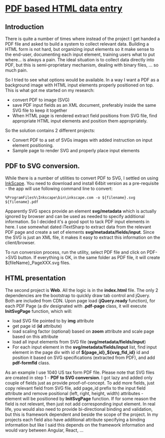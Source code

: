 
# [PDF based HTML data entry](https://github.com/gstolarov/pdf-form)

## Introduction
There is quite a number of times where instead of the project I get handed a PDF file and asked to build a system to collect relevant data. Building a HTML form is not hard, but organizing input elements so it make sense to the end-user, documenting each input element, training users what to put where... is always a pain. The ideal situation is to collect data directly into PDF, but this is semi-proprietary mechanism, dealing with binary files, ... so much pain.

So I tried to see what options would be available. In a way I want a PDF as a background image with HTML input elements properly positioned on top. This is what got me started on my research:
 - convert PDF to image (SVG) 
 - save PDF input fields as an XML document, preferably inside the same SVG file to keep it together
 - When HTML page is rendered extract field positions from SVG file, find appropriate HTML input elements and position them appropriately.

 So the solution contains 2 different projects:
 - Convert PDF to a set of SVGs images with added instruction on input element positioning. 
 - Sample page to render SVG and properly place input elements

## PDF to SVG conversion.
While there is a number of utilities to convert PDF to SVG, I settled on using [InkScape](https://inkscape.org/). You need to download and install 64bit version as a pre-requisite - the app will use following command line to convert:

    %ProgramFiles%\Inkscape\bin\inkscape.com -o ${filename}.svg ${filename}.pdf

Apparently SVG specs provide an element **svg/metadata** which is actually ignored by browser and can be used as needed to specify additional information. So I decided it's a good spot to tack PDF input elements in here. I use somewhat dated iTextSharp to extract data from the relevant PDF page and create a set of elements **svg/metadata/fields/input**. Since the SVG is just an XML file, it makes it easy to extract this information on the client/browser.

To run conversion process, run the utility, select PDF file and click on PDF->SVG button. If everything is OK, in the same folder as PDF file, it will create ${fileName}_PageXXX.svg files.

## HTML presentation
The second project is **Web**. All the logic is in the **index.html** file. The only 2 dependencies are the bootstrap to quickly draw tab control and jQuery. Both are included from CDN. 
Upon page load (**jQuery.ready** function), for each PDF Page (a div designated with **.pdf-page** class, it will execute **InitSvgPage** function, which will:
 - load SVG file pointed to by **img** attribute
 - get page id (**id** attribute)
 - load scaling factor (optional) based on **zoom** attribute and scale page based on this attribute
 - load all input elements from SVG file (**svg/metadata/fields/input**)
 - For each input element in the **svg/metadata/fields/input** list, find input element in the page div with id of **\${page_id}_\${svg_fld_id}** id and position it based on SVG specifications (extracted from PDF), and add **pdf-formfld** class.

As an example I use 1040 US tax form PDF file. Please note that SVG files are created in step 1 - **PDF to SVG conversion**. I got lazy and added only couple of fields just as provide proof-of-concept. To add more fields, just copy relevant field from SVG file, add page_id prefix to the input field attribute and remove positional (left, right, height, width) attributes - element will be positioned by **InitSvgPage** function. If for some reason the field is not relevant, then just not add corresponding input element.
In real life, you would also need to provide bi-directional binding and validation, but this is framework dependent and beside the scope of the project. In my projects each field also have additional attribute specifying a binding information but like I said this depends on the framework information and would vary between Angular, React, ...
